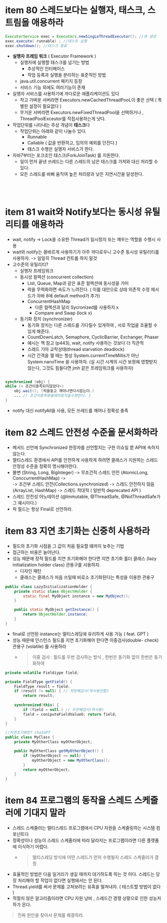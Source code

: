 # item 80 스레드보다는 실행자, 태스크, 스트림을 애용하라
~~~ java 
ExecutorService exec = Executors.newSingLeThreadExecutor(); //큐 생성
exec.execute( runnable) ; //태스트 실행
exec.shutdown(); //태스크 종료
~~~ 
- **실행자 프레임 워크** ( Executor Framework )
  - 실행자에 실행할 태스크를 넘기는 방법 
    - 추상적인 인터페이스 
    - 작업 등록과 실행을 분리하는 표준적인 방법
  - java.util.concurrent 패키지 등장
  - 서비스 기능 외에도 여러기능이 존재
- 실행자 서비스를 사용하기에 까다로운 애플리케이션도 있다
  - 작고 가벼운 서버라면 Executors.newCachedThreadPooL이 좋은 선택 ( 특별한 설정이 필요없다 )
  - 무거운 서버라면 Executors.newFixedThreadPool을 선택하거나 , ThreadPoolExceutor를 직접사용하는게 낫다.
- 작업단위를 나타내는 추상 개념이 **태스크**다
  - 작업단위는 아래와 같이 나눌수 있다.
    - Runnable
    - Callable ( 값을 반환하고, 임의의 예외를 던진다.)
    - 태스크 수행은 실행자 서비스가 한다.
- 자바7부터는 포크조인 태스크(ForkJoinTask) 를 지원한다.
  - 일이 먼저 끝낸 쓰레드는 다른 스레드의 남은 태스크를 가져와 대신 처리할 수 있다.
  - 모든 스레드를 바삐 움직여 높은 처리량과 낮은 지연시간을 달성한다.
<br><br><br><br>

# item 81 wait와 Notify보다는 동시성 유틸리티를 애용하라
- wait, notify -> Lock을 소유한 Thread가 일시정지 또는 꺠우는 역할을 수행시 사용
- wait와 notify는 올바르게 사용하기가 아주 까다로우니 고수준 동시성 유틸리티를 사용하자.
  -> 일일히 Thread 컨트롤 하지 말것
- 고수준의 유틸리티?
  - 실행자 프레임워크
  - 동시성 컬렉션 (concurrent collection)
    - List, Queue, Map과 같은 표준 컬렉션에 동시성을 가미
    - 락을 무력화하면 속도가 느려진다. ( 이를 대안으로 상태 의존적 수정 메서드가 자바 8에 default method가 추가)
    - ConcurrentHashMap
      - 다른 컬렉션과 달리 Sycronized를 사용하지 x
      - Compare and Swap (lock x)
  - 동기화 장치 (synchronizer)
    - 동기화 장치는 다른 스레드를 기다릴수 있게하여 , 서로 작업을 조율할 수 있게 해준다.
    - CountDownLatch, Semaphore, CyclicBarrier, Exchanger, Phaser
    - 예시는 책 참고 (p443), wait, notify 사용하는 것보다 더 직관적
    - 스레드 기아 교착상태(thread starvation deadlock)
    - 시간 간격을 잴 때는 항상 System.currentTimeMillis가 아닌 System.nanoTime 을 사용하자.
      (실 시간 시계의 시간 보정에 영향받지 않는다, 그것도 힘들다면 jmh 같은 프레임워크를 사용하자)
  
~~~ java 

synchronized (obj) {
while (< 조건이충족되지않았다>)
    obj.wait(); (락을놓고 깨어나면다시잡는다.)
    ... // 조건이충족됐을때의동작을수행한다. }
}
~~~ 
- notify 대신 notifyAll을 사용, 모든 쓰레드를 깨어나 정확성 충족

# item 82 스레드 안전성 수준을 문서화하라
- 메서드 선언에 Synchronized 한정자를 선언할지는 구현 이슈일 뿐 API에 속하지 않는다.
- 멀티스레드 환경에서 API를 안전하게 사용하게 하려면 클래스가 지원하는 스레드 안정성 수준을 정확히 명시해야한다.
- 불변 (String, Long, BigInteger) -> 무조건적 스레드 안전 (AtomicLong, ConccurrentHashMap) ->  
-> 조건부 스레드 안전(Collections.synchronized) -> 스레드 안전하지 않음 (ArrayList, HashMap)
-> 스레드 적대적 ( 일반적 deprecated API )
- 스레드 안전성 어노테이션 (@Immutable, @ThreadSafe, @NotThreadSafe가 그 예시이다.)
- 락 필드는 항상 Final로 선언하라.

# item 83 지연 초기화는 신중히 사용하라
- 필드의 초기화 시점을 그 값이 처음 필요할 떄까지 늦추는 기법
- 접근하는 비용은 늘어난다.
- 성능 때문에 정적 필드를 지연 초기화해야 한다면 지연 초기화 홀더 클래스 (lazy initialization holder class) 관용구를 사용하자.
  - 디자인 패턴   
  - 클래스는 클래스가 처음 쓰일때 비로소 초기화된다는 특성을 이용한 관용구
~~~ java 
public class LazyInitializationHolder {
    private static class ObjectHolder {
        static final MyObject instance = new MyObject();
    }

    public static MyObject getInstance() {
        return ObjectHolder.instance;
    }
}
~~~
- final로 선언된 instance는 멀티스레딩에 유리하게 사용 가능 ( feat. GPT )
- 성능 때문에 인스턴스 필드를 지연 초기화해야 한다면 이중검사(double- check)관용구 (volatile) 를 사용하라
  - > 이중 검사 : 필드를 두번 검사하는 방식 , 한번은 동기화 없이 한번은 동기화하여
~~~ java 
private volatile Fieldiype field;

private FieldType getField() {
    FieldType result = field;
    if (result != null) { // 첫번째검사(락사용안함》
        return result;
    
    synchronized(this) {
        if (field = null.) // 두번째검사(락사용)
        field = coniputeFieldValueO; return field;
    }
}
~~~ 

~~~ java
//지연초기화란? chatGPT
public class MyClass {
    private MyOtherClass myOtherObject;

    public MyOtherClass getMyOtherObject() {
        if (myOtherObject == null) {
            myOtherObject = new MyOtherClass();
        }
        return myOtherObject;
    }
}
~~~
# item 84 프로그램의 동작을 스레드 스케줄러에 기대지 말라
- 스레드 스케줄러는 멀티스레드 프로그램에서 CPU 자원을 스케줄링하는 시스템 컴포넌트다
- 정확성이나 성능이 스레드 스케줄러에 따라 달라지는 프로그램이라면 다른 플랫폼에 이식하기 어렵다.
  - > 멀티스레딩 방식에 어떤 스레드가 먼저 수행될지 스레드 스케줄러가 결정
- 효율적인 방법은 다음 일거리가 생길 때까지 대기하도록 하는 것 이다. 스레드는 당장 처리해야 할 작업이 없다면 실행돼서는 안 된다.
- Thread.yield를 써서 문제를 고쳐보려는 유혹을 떨쳐내자. ( 테스트할 방법이 없다 )
- 적절치 않은 알고리즘이라면 CPU 자원 낭비 , 스레드간 경쟁 상황으로 인한 성능저하가 온다.

> 진짜 원인을 찾아서 문제를 해결하라.
